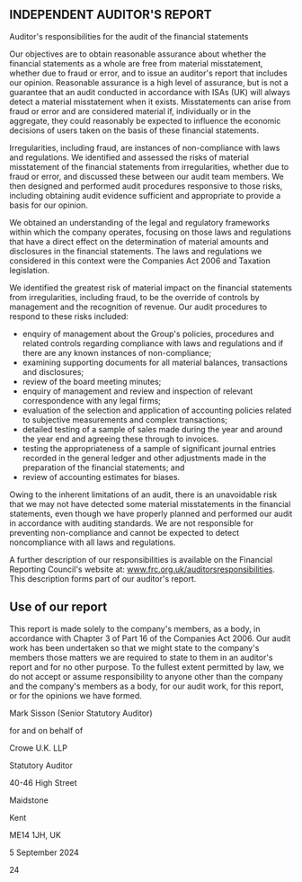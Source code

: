## INDEPENDENT AUDITOR'S REPORT

Auditor's responsibilities for the audit of the financial statements

Our objectives are to obtain reasonable assurance about whether the financial statements as a whole are free from material misstatement, whether due to fraud or error, and to issue an auditor's report that includes our opinion. Reasonable assurance is a high level of assurance, but is not a guarantee that an audit conducted in accordance with ISAs (UK) will always detect a material misstatement when it exists. Misstatements can arise from fraud or error and are considered material if, individually or in the aggregate, they could reasonably be expected to influence the economic decisions of users taken on the basis of these financial statements.

Irregularities, including fraud, are instances of non-compliance with laws and regulations. We identified and assessed the risks of material misstatement of the financial statements from irregularities, whether due to fraud or error, and discussed these between our audit team members. We then designed and performed audit procedures responsive to those risks, including obtaining audit evidence sufficient and appropriate to provide a basis for our opinion.

We obtained an understanding of the legal and regulatory frameworks within which the company operates, focusing on those laws and regulations that have a direct effect on the determination of material amounts and disclosures in the financial statements. The laws and regulations we considered in this context were the Companies Act 2006 and Taxation legislation.

We identified the greatest risk of material impact on the financial statements from irregularities, including fraud, to be the override of controls by management and the recognition of revenue. Our audit procedures to respond to these risks included:

- enquiry of management about the Group's policies, procedures and related controls regarding compliance with laws and regulations and if there are any known instances of non-compliance;
- examining supporting documents for all material balances, transactions and disclosures;
- review of the board meeting minutes;
- enquiry of management and review and inspection of relevant correspondence with any legal firms;
- evaluation of the selection and application of accounting policies related to subjective measurements and complex transactions;
- detailed testing of a sample of sales made during the year and around the year end and agreeing these through to invoices.
- testing the appropriateness of a sample of significant journal entries recorded in the general ledger and other adjustments made in the preparation of the financial statements; and
- review of accounting estimates for biases.

Owing to the inherent limitations of an audit, there is an unavoidable risk that we may not have detected some material misstatements in the financial statements, even though we have properly planned and performed our audit in accordance with auditing standards. We are not responsible for preventing non-compliance and cannot be expected to detect noncompliance with all laws and regulations.

A further description of our responsibilities is available on the Financial Reporting Council's website at: www.frc.org.uk/auditorsresponsibilities. This description forms part of our auditor's report.

## Use of our report

This report is made solely to the company's members, as a body, in accordance with Chapter 3 of Part 16 of the Companies Act 2006. Our audit work has been undertaken so that we might state to the company's members those matters we are required to state to them in an auditor's report and for no other purpose. To the fullest extent permitted by law, we do not accept or assume responsibility to anyone other than the company and the company's members as a body, for our audit work, for this report, or for the opinions we have formed.

Mark Sisson (Senior Statutory Auditor)

for and on behalf of

Crowe U.K. LLP

Statutory Auditor

40-46 High Street

Maidstone

Kent

ME14 1JH, UK

5 September 2024

24

<!-- image -->